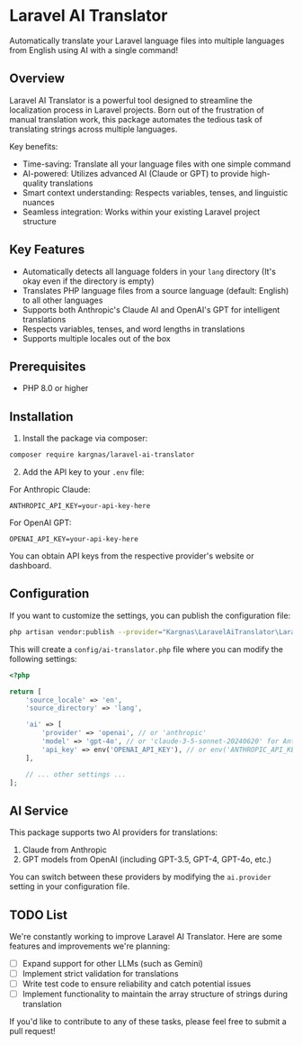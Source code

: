 # Laravel AI Translator

Automatically translate your Laravel language files into multiple languages from English using AI with a single command!

## Overview

Laravel AI Translator is a powerful tool designed to streamline the localization process in Laravel projects. Born out of the frustration of manual translation work, this package automates the tedious task of translating strings across multiple languages.

Key benefits:
- Time-saving: Translate all your language files with one simple command
- AI-powered: Utilizes advanced AI (Claude or GPT) to provide high-quality translations
- Smart context understanding: Respects variables, tenses, and linguistic nuances
- Seamless integration: Works within your existing Laravel project structure

## Key Features

- Automatically detects all language folders in your `lang` directory (It's okay even if the directory is empty)
- Translates PHP language files from a source language (default: English) to all other languages
- Supports both Anthropic's Claude AI and OpenAI's GPT for intelligent translations
- Respects variables, tenses, and word lengths in translations
- Supports multiple locales out of the box

## Prerequisites

- PHP 8.0 or higher

## Installation

1. Install the package via composer:

```bash
composer require kargnas/laravel-ai-translator
```

2. Add the API key to your `.env` file:

For Anthropic Claude:
```
ANTHROPIC_API_KEY=your-api-key-here
```

For OpenAI GPT:
```
OPENAI_API_KEY=your-api-key-here
```

You can obtain API keys from the respective provider's website or dashboard.

## Configuration

If you want to customize the settings, you can publish the configuration file:

```bash
php artisan vendor:publish --provider="Kargnas\LaravelAiTranslator\LaravelAiTranslatorServiceProvider"
```

This will create a `config/ai-translator.php` file where you can modify the following settings:

```php
<?php

return [
    'source_locale' => 'en',
    'source_directory' => 'lang',

    'ai' => [
        'provider' => 'openai', // or 'anthropic'
        'model' => 'gpt-4o', // or 'claude-3-5-sonnet-20240620' for Anthropic
        'api_key' => env('OPENAI_API_KEY'), // or env('ANTHROPIC_API_KEY') for Anthropic
    ],

    // ... other settings ...
];
```

## AI Service

This package supports two AI providers for translations:
1. Claude from Anthropic
2. GPT models from OpenAI (including GPT-3.5, GPT-4, GPT-4o, etc.)

You can switch between these providers by modifying the `ai.provider` setting in your configuration file.

## TODO List

We're constantly working to improve Laravel AI Translator. Here are some features and improvements we're planning:

- [ ] Expand support for other LLMs (such as Gemini)
- [ ] Implement strict validation for translations
- [ ] Write test code to ensure reliability and catch potential issues
- [ ] Implement functionality to maintain the array structure of strings during translation

If you'd like to contribute to any of these tasks, please feel free to submit a pull request!
